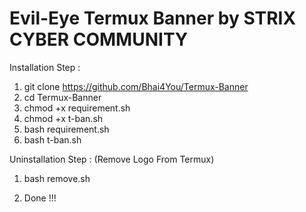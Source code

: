 # Evil-Eye Termux Banner by STRIX CYBER COMMUNITY

Installation Step :

1) git clone https://github.com/Bhai4You/Termux-Banner
2) cd Termux-Banner
3) chmod +x requirement.sh
4) chmod +x t-ban.sh
5) bash requirement.sh
6) bash t-ban.sh


Uninstallation Step : (Remove Logo From Termux)

1) bash remove.sh

2) Done !!!

